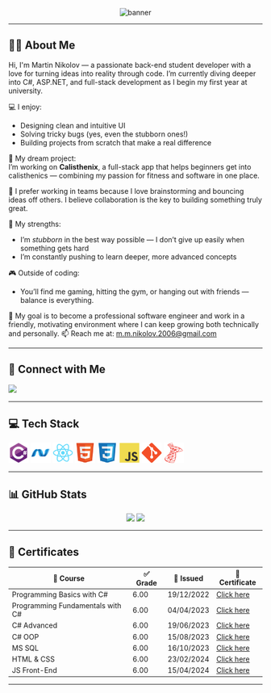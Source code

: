 <p align="center">
  <img src="https://capsule-render.vercel.app/api?type=waving&color=gradient&height=200&section=header&text=Hi%20👋%2C%20I'm%20Martin%20Nikolov&fontSize=40&fontAlignY=35&desc=A%20passionate%20back-end%20developer%20from%20SoftUni&descAlignY=55&descAlign=62" alt="banner" />
</p>

---

## 👨‍💻 About Me

Hi, I'm Martin Nikolov — a passionate back-end student developer with a love for turning ideas into reality through code. I’m currently diving deeper into C#, ASP.NET, and full-stack development as I begin my first year at university.

💻 I enjoy:
- Designing clean and intuitive UI
- Solving tricky bugs (yes, even the stubborn ones!)
- Building projects from scratch that make a real difference

🚀 My dream project:  
I’m working on **Calisthenix**, a full-stack app that helps beginners get into calisthenics — combining my passion for fitness and software in one place.

🤝 I prefer working in teams because I love brainstorming and bouncing ideas off others. I believe collaboration is the key to building something truly great.

🎯 My strengths:
- I’m *stubborn* in the best way possible — I don’t give up easily when something gets hard
- I’m constantly pushing to learn deeper, more advanced concepts

🎮 Outside of coding:
- You’ll find me gaming, hitting the gym, or hanging out with friends — balance is everything.

🌟 My goal is to become a professional software engineer and work in a friendly, motivating environment where I can keep growing both technically and personally.
📫 Reach me at: [m.m.nikolov.2006@gmail.com](mailto:m.m.nikolov.2006@gmail.com)

---

## 🔗 Connect with Me

<p align="left">
  <a href="https://instagram.com/martige4a" target="_blank">
    <img src="https://img.shields.io/badge/Instagram-%23E4405F?style=for-the-badge&logo=instagram&logoColor=white" />
  </a>
</p>

---

## 💻 Tech Stack

<p align="left">
  <img src="https://raw.githubusercontent.com/devicons/devicon/master/icons/csharp/csharp-original.svg" width="40" height="40" alt="C#" />
  <img src="https://raw.githubusercontent.com/devicons/devicon/master/icons/dot-net/dot-net-original.svg" width="40" height="40" alt="ASP.NET" />
  <img src="https://raw.githubusercontent.com/devicons/devicon/master/icons/react/react-original.svg" width="40" height="40" alt="React" />
  <img src="https://raw.githubusercontent.com/devicons/devicon/master/icons/html5/html5-original.svg" width="40" height="40" alt="HTML5" />
  <img src="https://raw.githubusercontent.com/devicons/devicon/master/icons/css3/css3-original.svg" width="40" height="40" alt="CSS3" />
  <img src="https://raw.githubusercontent.com/devicons/devicon/master/icons/javascript/javascript-original.svg" width="40" height="40" alt="JavaScript" />
  <img src="https://raw.githubusercontent.com/devicons/devicon/master/icons/git/git-original.svg" width="40" height="40" alt="Git" />
  <img src="https://raw.githubusercontent.com/devicons/devicon/master/icons/microsoftsqlserver/microsoftsqlserver-plain.svg" width="40" height="40" alt="MSSQL" />
</p>

---

## 📊 GitHub Stats

<p align="center">
  <img src="https://github-readme-stats.vercel.app/api?username=mmnikolov&show_icons=true&theme=radical" height="160" />
  <img src="https://github-readme-stats.vercel.app/api/top-langs/?username=mmnikolov&layout=compact&theme=radical" height="160" />
</p>

---

## 📜 Certificates

| 🧠 Course | ✅ Grade | 📅 Issued | 🔗 Certificate |
|----------|----------|-----------|----------------|
| Programming Basics with C# | 6.00 | 19/12/2022 | [Click here](https://softuni.bg/certificates/details/152442/48363c91) |
| Programming Fundamentals with C# | 6.00 | 04/04/2023 | [Click here](https://softuni.bg/certificates/details/166720/fb67ed3e) |
| C# Advanced | 6.00 | 19/06/2023 | [Click here](https://softuni.bg/certificates/details/173705/9f608d81) |
| C# OOP | 6.00 | 15/08/2023 | [Click here](https://softuni.bg/certificates/details/183090/8ca134f1) |
| MS SQL | 6.00 | 16/10/2023 | [Click here](https://softuni.bg/certificates/details/185793/255e175e) |
| HTML & CSS | 6.00 | 23/02/2024 | [Click here](https://softuni.bg/certificates/details/205556/90f6afcb) |
| JS Front-End | 6.00 | 15/04/2024 | [Click here](https://softuni.bg/certificates/details/212555/4b9bff3d) |

---

